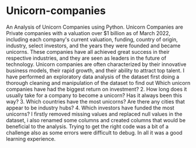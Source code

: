 # Unicorn-companies
An Analysis of Unicorn Companies using Python.
Unicorn Companies are Private companies with a valuation over $1 billion as of March 2022, including each company's current valuation, funding, country of origin, industry, select investors, and the years they were founded and became unicorns.
These companies have all achieved great success in their respective industries, and they are seen as leaders in the future of technology. Unicorn companies are often characterized by their innovative business models, their rapid growth, and their ability to attract top talent.
I have performed an exploratory data analysis of the dataset first doing a thorough cleaning and manipulation of the dataset to find out Which unicorn companies have had the biggest return on investment? 2. How long does it usually take for a company to become a unicorn? Has it always been this way? 3. Which countries have the most unicorns? Are there any cities that appear to be industry hubs? 4. Which investors have funded the most unicorns?
I firstly removed missing values and replaced null values in the dataset, i also renamed some columns and created columns that would be beneficial to the analysis. Trying to get the right code was a bit of a challenge also as some errors were difficult to debug. In all it was a good learning experience.
